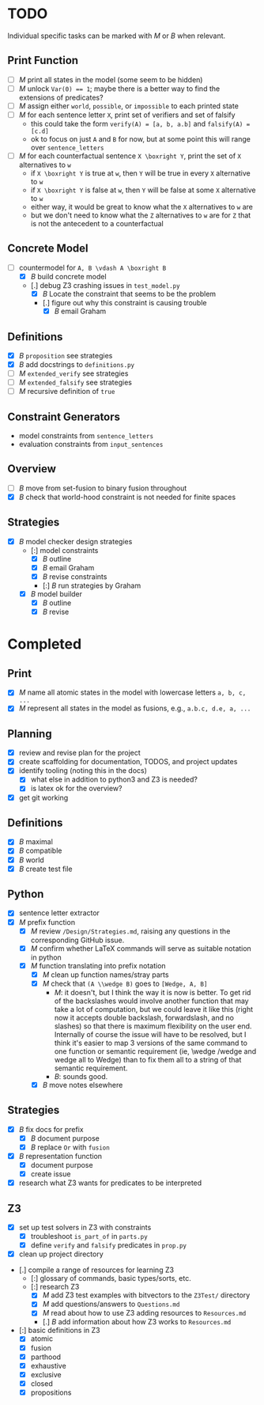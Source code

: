 # TODO

Individual specific tasks can be marked with _M_ or _B_ when relevant.

## Print Function

- [ ] _M_ print all states in the model (some seem to be hidden)
- [ ] _M_ unlock `Var(0) == 1`; maybe there is a better way to find the extensions of predicates?
- [ ] _M_ assign either `world`, `possible`, or `impossible` to each printed state
- [ ] _M_ for each sentence letter `X`, print set of verifiers and set of falsify
  - this could take the form `verify(A) = [a, b, a.b]` and `falsify(A) = [c.d]`
  - ok to focus on just `A` and `B` for now, but at some point this will range over `sentence_letters`
- [ ] _M_ for each counterfactual sentence `X \boxright Y`, print the set of `X` alternatives to `w`
  - if `X \boxright Y` is true at `w`, then `Y` will be true in every `X` alternative to `w`
  - if `X \boxright Y` is false at `w`, then `Y` will be false at some `X` alternative to `w`
  - either way, it would be great to know what the `X` alternatives to `w` are
  - but we don't need to know what the `Z` alternatives to `w` are for `Z` that is not the antecedent to a counterfactual

## Concrete Model

- [ ] countermodel for `A, B \vdash A \boxright B`
  - [x] _B_ build concrete model
  - [.] debug Z3 crashing issues in `test_model.py`
    - [x] _B_ Locate the constraint that seems to be the problem
    - [.] figure out why this constraint is causing trouble
      - [x] _B_ email Graham

## Definitions

- [x] _B_ `proposition` see strategies
- [x] _B_ add docstrings to `definitions.py`
- [ ] _M_ `extended_verify` see strategies
- [ ] _M_ `extended_falsify` see strategies
- [ ] _M_ recursive definition of `true`

## Constraint Generators

- model constraints from `sentence_letters`
- evaluation constraints from `input_sentences`

## Overview

- [ ] _B_ move from set-fusion to binary fusion throughout
- [x] _B_ check that world-hood constraint is not needed for finite spaces

## Strategies

- [x] _B_ model checker design strategies
  - [:] model constraints
    - [x] _B_ outline
    - [x] _B_ email Graham
    - [x] _B_ revise constraints
    - [:] _B_ run strategies by Graham
  - [x] _B_ model builder
    - [x] _B_ outline
    - [x] _B_ revise

<!-- BONEYARD -->

# Completed

## Print

- [x] _M_ name all atomic states in the model with lowercase letters `a, b, c, ...`
- [x] _M_ represent all states in the model as fusions, e.g., `a.b.c, d.e, a, ...`

## Planning

- [x] review and revise plan for the project
- [x] create scaffolding for documentation, TODOS, and project updates
- [x] identify tooling (noting this in the docs)
  - [x] what else in addition to python3 and Z3 is needed?
  - [x] is latex ok for the overview?
- [x] get git working

## Definitions

- [x] _B_ maximal
- [x] _B_ compatible
- [x] _B_ world
- [x] _B_ create test file

## Python

- [x] sentence letter extractor
- [x] _M_ prefix function
  - [x] _M_ review `/Design/Strategies.md`, raising any questions in the corresponding GitHub issue.
  - [x] _M_ confirm whether LaTeX commands will serve as suitable notation in python
  - [x] _M_ function translating into prefix notation
    - [x] _M_ clean up function names/stray parts
    - [x] _M_ check that `(A \\wedge B)` goes to `[Wedge, A, B]`
      - _M_: it doesn't, but I think the way it is now is better. To get rid of the backslashes would involve another function that may take a lot of computation, but we could leave it like this (right now it accepts double backslash, forwardslash, and no slashes) so that there is maximum flexibility on the user end. Internally of course the issue will have to be resolved, but I think it's easier to map 3 versions of the same command to one function or semantic requirement (ie, \\wedge /wedge and wedge all to Wedge) than to fix them all to a string of that semantic requirement.
      - _B_: sounds good.
    - [x] _B_ move notes elsewhere

## Strategies

- [x] _B_ fix docs for prefix
  - [x] _B_ document purpose
  - [x] _B_ replace `Or` with `fusion`
- [x] _B_ representation function
  - [x] document purpose
  - [x] create issue
- [x] research what Z3 wants for predicates to be interpreted

## Z3

- [x] set up test solvers in Z3 with constraints
  - [x] troubleshoot `is_part_of` in `parts.py`
  - [x] define `verify` and `falsify` predicates in `prop.py`
- [x] clean up project directory
- [.] compile a range of resources for learning Z3
  - [:] glossary of commands, basic types/sorts, etc.
  - [:] research Z3
    - [x] _M_ add Z3 test examples with bitvectors to the `Z3Test/` directory
    - [x] _M_ add questions/answers to `Questions.md`
    - [x] _M_ read about how to use Z3 adding resources to `Resources.md`
    - [.] _B_ add information about how Z3 works to `Resources.md`
- [:] basic definitions in Z3
  - [x] atomic
  - [x] fusion
  - [x] parthood
  - [x] exhaustive
  - [x] exclusive
  - [x] closed
  - [x] propositions
